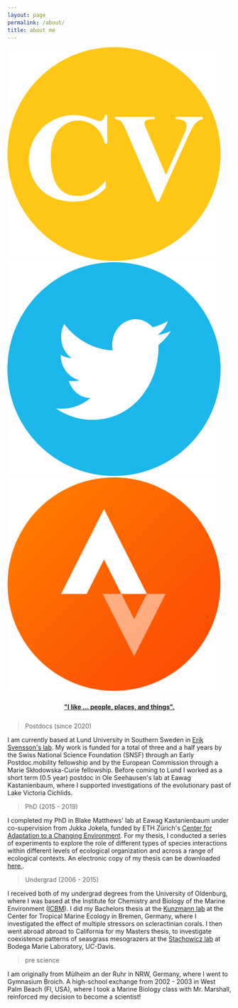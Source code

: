 ```yaml
---
layout: page
permalink: /about/
title: about me
---
```


<div class="social-media">
	<a href="/assets/files/moritz_luerig_cv.pdf" target="_blank">
	<img src="/assets/images/social_media/cv.png">
	</a>
    <a href="https://twitter.com/mluerig" target="_blank">
	<img src="/assets/images/social_media/twitter.png">
	</a>
    <a href="https://www.strava.com/athletes/16016298" target="_blank">
	<img src="/assets/images/social_media/strava.png">
	</a>
</div>

<div style="padding-bottom:12px; padding-top:24px; text-align: center; font-weight: bold; font-size:100%">
<a href="https://youtu.be/G-mc6OhqQiI?t=14" target="_blank">
"I like ... people, places, and things".</a></div>

> Postdocs (since 2020)

I am currently based at Lund University in Southern Sweden in <a id="link" href="https://portal.research.lu.se/en/organisations/evolution-and-ecology-of-phenotypes-in-nature" target="_blank">Erik Svensson's lab</a>. My work is funded for a total of three and a half years by the Swiss National Science Foundation (SNSF) through an Early Postdoc.mobility fellowship and by the European Commission through a Marie Skłodowska-Curie fellowship. Before coming to Lund I worked as a short term (0.5 year) postdoc in Ole Seehausen's lab at Eawag Kastanienbaum, where I supported investigations of the evolutionary past of Lake Victoria Cichlids.

> PhD (2015 - 2019)

I completed my PhD in Blake Matthews' lab at Eawag Kastanienbaum under co-supervision from Jukka Jokela, funded by ETH Zürich's <a id="link" href="https://adaptation.ethz.ch/" target="_blank"> Center for Adaptation to a Changing Environment</a>. For my thesis, I conducted a series of experiments to explore the role of different types of species interactions within different levels of ecological organization and across a range of ecological contexts. An electronic copy of my thesis can be downloaded <a id="link" href="https://www.dora.lib4ri.ch/eawag/islandora/object/eawag%3A19819" target="_blank"> here </a>. 

> Undergrad (2006 - 2015)

I received both of my undergrad degrees from the University of Oldenburg, where I was based at the Institute for Chemistry and Biology of the Marine Environment (<a id="link" href="https://uol.de/icbm" target="_blank">ICBM</a>). I did my Bachelors thesis at the <a id="link" href="https://www.leibniz-zmt.de/de/tropenforschung/organisation/wissenschaftliche-abteilungen-struktur/oekologie/ag-experimentelle-aquakultur.html" target="_blank">Kunzmann lab</a>  at the Center for Tropical Marine Ecology in Bremen, Germany, where I investigated the effect of multiple stressors on scleractinian corals. I then went abroad abroad to California for my Masters thesis, to investigate coexistence patterns of seasgrass mesograzers at the <a id="link" href="https://stachlab.wordpress.com/" target="_blank">Stachowicz lab</a> at Bodega Marie Laboratory, UC-Davis. 

> pre science

I am originally from Mülheim an der Ruhr in NRW, Germany, where I went to Gymnasium Broich. A high-school exchange from 2002 - 2003 in West Palm Beach (Fl, USA), where I took a Marine Biology class with Mr. Marshall, reinforced my decision to become a scientist!
